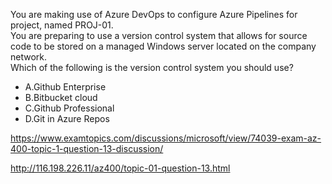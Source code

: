 You are making use of Azure DevOps to configure Azure Pipelines for project, named PROJ-01.<br/>You are preparing to use a version control system that allows for source code to be stored on a managed Windows server located on the company network.<br/>Which of the following is the version control system you should use?<br/><ul><li class="multi-choice-item correct-hidden"><span class="multi-choice-letter" data-choice-letter="A">A.</span>Github Enterprise</li><li class="multi-choice-item"><span class="multi-choice-letter" data-choice-letter="B">B.</span>Bitbucket cloud</li><li class="multi-choice-item"><span class="multi-choice-letter" data-choice-letter="C">C.</span>Github Professional</li><li class="multi-choice-item"><span class="multi-choice-letter" data-choice-letter="D">D.</span>Git in Azure Repos</li></ul><p><a href="https://www.examtopics.com/discussions/microsoft/view/74039-exam-az-400-topic-1-question-13-discussion/">https://www.examtopics.com/discussions/microsoft/view/74039-exam-az-400-topic-1-question-13-discussion/</a></p><p><a href="http://116.198.226.11/az400/topic-01-question-13.html">http://116.198.226.11/az400/topic-01-question-13.html</a></p><script src="https://giscus.app/client.js"                    data-repo="azsamples/az204"                    data-repo-id="R_kgDOMRXzDQ"                    data-category="General"                    data-category-id="DIC_kwDOMRXzDc4Cgi27"                    data-mapping="pathname"                    data-strict="1"                    data-reactions-enabled="0"                    data-emit-metadata="0"                    data-input-position="bottom"                    data-theme="preferred_color_scheme"                    data-lang="en"                    crossorigin="anonymous"                    async>                    </script>